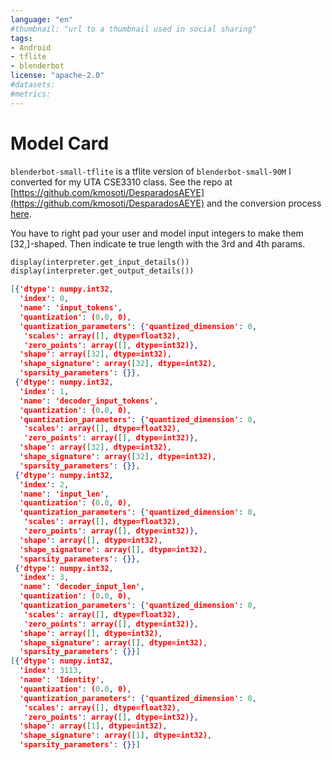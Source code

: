 ```yaml
---
language: "en"
#thumbnail: "url to a thumbnail used in social sharing"
tags:
- Android
- tflite
- blenderbot
license: "apache-2.0"
#datasets:
#metrics:
---
```

# Model Card

`blenderbot-small-tflite` is a tflite version of `blenderbot-small-90M` I converted for my UTA CSE3310 class. See the repo at [https://github.com/kmosoti/DesparadosAEYE](https://github.com/kmosoti/DesparadosAEYE) and the conversion process [here](https://drive.google.com/file/d/1F93nMsDIm1TWhn70FcLtcaKQUynHq9wS/view?usp=sharing).

You have to right pad your user and model input integers to make them [32,]-shaped. Then indicate te true length with the 3rd and 4th params.

```python
display(interpreter.get_input_details())
display(interpreter.get_output_details())
```

```json
[{'dtype': numpy.int32,
  'index': 0,
  'name': 'input_tokens',
  'quantization': (0.0, 0),
  'quantization_parameters': {'quantized_dimension': 0,
   'scales': array([], dtype=float32),
   'zero_points': array([], dtype=int32)},
  'shape': array([32], dtype=int32),
  'shape_signature': array([32], dtype=int32),
  'sparsity_parameters': {}},
 {'dtype': numpy.int32,
  'index': 1,
  'name': 'decoder_input_tokens',
  'quantization': (0.0, 0),
  'quantization_parameters': {'quantized_dimension': 0,
   'scales': array([], dtype=float32),
   'zero_points': array([], dtype=int32)},
  'shape': array([32], dtype=int32),
  'shape_signature': array([32], dtype=int32),
  'sparsity_parameters': {}},
 {'dtype': numpy.int32,
  'index': 2,
  'name': 'input_len',
  'quantization': (0.0, 0),
  'quantization_parameters': {'quantized_dimension': 0,
   'scales': array([], dtype=float32),
   'zero_points': array([], dtype=int32)},
  'shape': array([], dtype=int32),
  'shape_signature': array([], dtype=int32),
  'sparsity_parameters': {}},
 {'dtype': numpy.int32,
  'index': 3,
  'name': 'decoder_input_len',
  'quantization': (0.0, 0),
  'quantization_parameters': {'quantized_dimension': 0,
   'scales': array([], dtype=float32),
   'zero_points': array([], dtype=int32)},
  'shape': array([], dtype=int32),
  'shape_signature': array([], dtype=int32),
  'sparsity_parameters': {}}]
[{'dtype': numpy.int32,
  'index': 3113,
  'name': 'Identity',
  'quantization': (0.0, 0),
  'quantization_parameters': {'quantized_dimension': 0,
   'scales': array([], dtype=float32),
   'zero_points': array([], dtype=int32)},
  'shape': array([1], dtype=int32),
  'shape_signature': array([1], dtype=int32),
  'sparsity_parameters': {}}]
```